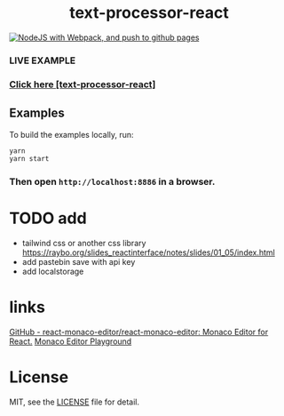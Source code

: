 <p align="center"> 

<h1 align="center">text-processor-react</h1>

[![NodeJS with Webpack, and push to github pages](https://github.com/wisehackermonkey/text-processor-react/actions/workflows/webpack.yml/badge.svg)](https://github.com/wisehackermonkey/text-processor-react/actions/workflows/webpack.yml)

 
 
### LIVE EXAMPLE
### [Click here [text-processor-react]](https://wisehackermonkey.github.io/text-processor-react/)
## Examples

To build the examples locally, run:

```bash
yarn
yarn start
```

### Then open `http://localhost:8886` in a browser.
 
# TODO add
- tailwind css or another css library https://raybo.org/slides_reactinterface/notes/slides/01_05/index.html
- add pastebin save with api key
- add localstorage
# links
[GitHub - react-monaco-editor/react-monaco-editor: Monaco Editor for React.](https://github.com/react-monaco-editor/react-monaco-editor)
[Monaco Editor Playground](https://microsoft.github.io/monaco-editor/playground.html#creating-the-editor-editor-basic-options)
# License

MIT, see the [LICENSE](/LICENSE.md) file for detail.
